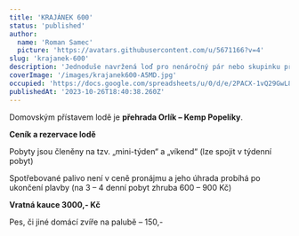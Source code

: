 ```yaml
---
title: 'KRAJÁNEK 600'
status: 'published'
author:
  name: 'Roman Samec'
  picture: 'https://avatars.githubusercontent.com/u/5671166?v=4'
slug: 'krajanek-600'
description: 'Jednoduše navržená loď pro nenáročný pár nebo skupinku přátel. Díky jejím rozměrům můžete přenocovat na jakémkoliv splavnému úseku vltavské kaskády – a to se nedá říct o každé lodi.'
coverImage: '/images/krajanek600-A5MD.jpg'
occupied: 'https://docs.google.com/spreadsheets/u/0/d/e/2PACX-1vQ29GwL8ZV_QrKLrOF3HPsAa1GnVTiLC9Pf_4jhbS-1UbK6d-YdjGrq_5ddueDX-Q/pubhtml/sheet?headers=false&gid=144343434'
publishedAt: '2023-10-26T18:40:38.260Z'
---
```


Domovským přístavem lodě je **přehrada Orlík – Kemp Popelíky**.

**Ceník a rezervace lodě**

Pobyty jsou členěny na tzv. „mini-týden“ a „víkend“ (lze spojit v týdenní pobyt)

Spotřebované palivo není v ceně pronájmu a jeho úhrada probíhá po ukončení plavby (na 3 – 4 denní pobyt zhruba 600 – 900 Kč)

**Vratná kauce 3000,- Kč**

Pes, či jiné domácí zvíře na palubě – 150,-

